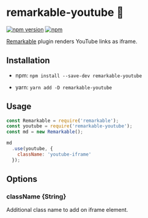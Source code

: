# remarkable-youtube 🔗
[![npm version](https://badge.fury.io/js/remarkable-youtube.svg)](https://badge.fury.io/js/remarkable-youtube)
[![npm](https://img.shields.io/npm/dt/remarkable-youtube.svg)](https://github.com/vitaliy-bobrov/remarkable-youtube)

[Remarkable](https://github.com/jonschlinkert/remarkable) plugin renders YouTube links as iframe.

## Installation
- npm:
  `npm install --save-dev remarkable-youtube`

- yarn:
  `yarn add -D remarkable-youtube`

## Usage
```js
const Remarkable = require('remarkable');
const youtube = require('remarkable-youtube');
const md = new Remarkable();

md
  .use(youtube, {
    className: 'youtube-iframe'
  });
```

## Options

### className {String}

Additional class name to add on iframe element.

